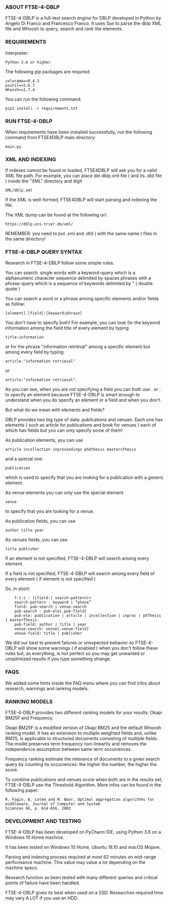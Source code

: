 ### ABOUT FTSE-4-DBLP 

FTSE-4-DBLP is a full-text search engine for DBLP developed in Python by Angelo Di Franco and Francesco Franco. 
It uses Sax to parse the dblp XML file and Whoosh to query, search and rank the elements.

### REQUIREMENTS 

Interpreter:

    Python 3.6 or higher 

The following pip packages are required:
 
    colorama==0.4.3
    psutil==5.6.7
    Whoosh==2.7.4

You can run the following command:

    pip3 install -r requirements.txt 

### RUN FTSE-4-DBLP 

When requirements have been installed successfully, run the following command from FTSE4DBLP main directory:

    main.py
    
### XML AND INDEXING 
    
If indexes cannot be found or loaded, FTSE4DBLP will ask you for a valid XML file path. 
For example, you can place del dblp.xml file ( and its .dtd file ) inside the "XML" directory and digit
    
    XML/dblp.xml
    
If the XML is well-formed, FTSE4DBLP will start parsing and indexing the file. 

The XML dump can be found at the following url: 

    https://dblp.uni-trier.de/xml/
    
REMEMBER: you need to put .xml and .dtd ( with the same name ) files in the same directory!

### FTSE-4-DBLP QUERY SYNTAX 

Research in FTSE-4-DBLP follow some simple rules.

You can search:
	single words with a keyword-query which is a alphanumeric character sequence delimited by spaces
	phrases with a phrase-query which is a sequence of keywords delimited by " ( double quote )

You can search a word or a phrase among specific elements and/or fields as follow:

	[element].[field]:[keyword/phrase]

You don't have to specify both! For example, you can look for the keyword information among the field title of every 
element by typing 

    title:information 
    
or for the phrase "information retrieval" among a specific element but among every field by typing 

    article."information retrieval" 
    
or 

    article:"information retrieval".

As you can see, when you are not specifying a field you can both use . or : to specify an element because FTSE-4-DBLP 
is smart enough to understand when you do specify an element or a field and when you don't.

But what do we mean with elements and fields?

DBLP provides two big type of data: publications and venues.
Each one has elements ( such as article for publications and book for venues ) each of which has fields but you can 
only specify some of them!

As publication elements, you can use 

    article incollection inproceedings phdthesis mastersthesis 
    
and a special one: 

    publication 
    
which is used to specify that you are looking for a publication with a generic element.

As venue elements you can only use the special element 

    venue 
    
to specify that you are looking for a venue.

As publication fields, you can use 

    author title year

As venues fields, you can use 

    title publisher

If an element is not specified, FTSE-4-DBLP will search among every element.

If a field is not specified, FTSE-4-DBLP will search among every field of every element ( if element is not specified )

So, in short:

		f-t-s : ([field:] search-pattern)+
		search-pattern : keyword | “phase”
		field: pub-search | venue-search
		pub-search : pub-ele[.pub-field]
		pub-ele: publication | article | incollection | inproc | phThesis | masterThesis
		pub-field: author | title | year
		venue-search: venue[.venue-field]
		venue-field: title | publisher

We did our best to prevent failures or unexpected behavior so FTSE-4-DBLP will show some warnings ( if enabled ) when 
you don't follow these rules but, as everything, is not perfect so you may get unwanted or unoptimized results if you 
type something strange.

### FAQS 

We added some hints inside the FAQ menu where you can find infos about research, warnings and ranking models.

### RANKING MODELS 

FTSE-4-DBLP provides two different ranking models for your results: Okapi BM25F and Frequency.

Okapi BM25F is a modified version of Okapi BM25 and the default Whoosh ranking model. 
It has an extension to multiple weighted fields and, unlike BM25, is applicable to structured documents consisting of multiple fields. The model
preserves term frequency non-linearity and removes the independence assumption between same term occurrences.

Frequency ranking estimate the relevance of documents to a given search query by counting its occurrences: the higher 
the number, the higher the score.

To combine publications and venues score when both are in the results set, FTSE-4-DBLP use the Threshold Algorithm. 
More infos can be found in the following paper: 
    
    R. Fagin, A. Lotem and M. Naor, Optimal aggregation algorithms for middleware, Journal of Computer and System 
    Sciences 66, p. 614-656, 2003

### DEVELOPMENT AND TESTING 

FTSE-4-DBLP has been developed on PyCharm IDE, using Python 3.6 on a Windows 10 Home machine. 

It has been tested on Windows 10 Home, Ubuntu 18.10 and macOS Mojave. 

Parsing and indexing process required at most 62 minutes on mid-range performance machine. This value may value a lot 
depending on the machine specs. 

Research function as been tested with many different queries and critical points of failure have been handled.

FTSE-4-DBLP gives its best when used on a SSD. Researches required time may vary A LOT if you use an HDD.